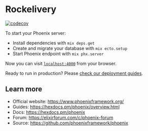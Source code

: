 # Rockelivery

[![codecov](https://codecov.io/github/lucasC-deOliveira/ignite-elixir-rockelivery/branch/master/graph/badge.svg?token=4QKA6ZI09N)](https://codecov.io/github/lucasC-deOliveira/ignite-elixir-rockelivery)

To start your Phoenix server:

  * Install dependencies with `mix deps.get`
  * Create and migrate your database with `mix ecto.setup`
  * Start Phoenix endpoint with `mix phx.server`

Now you can visit [`localhost:4000`](http://localhost:4000) from your browser.

Ready to run in production? Please [check our deployment guides](https://hexdocs.pm/phoenix/deployment.html).

## Learn more

  * Official website: https://www.phoenixframework.org/
  * Guides: https://hexdocs.pm/phoenix/overview.html
  * Docs: https://hexdocs.pm/phoenix
  * Forum: https://elixirforum.com/c/phoenix-forum
  * Source: https://github.com/phoenixframework/phoenix
